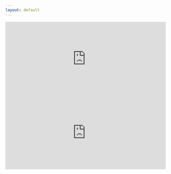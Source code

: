 ```yaml
---
layout: default
---
```


<iframe 
  src="https://open.spotify.com/embed/show/7Ewd7bSxDH4dbvkfT6YCt2?utm_source=generator" 
  width="100%" 
  height="232" 
  frameBorder="0" 
  allowfullscreen="" 
  allow="autoplay; clipboard-write; encrypted-media; fullscreen; picture-in-picture"
></iframe>

<iframe 
  src="https://open.spotify.com/embed/show/1dX36qipnRNBGu1MYpvHcA?utm_source=generator" 
  width="100%" 
  height="232" 
  frameBorder="0" 
  allowfullscreen="" 
  allow="autoplay; clipboard-write; encrypted-media; fullscreen; picture-in-picture"
></iframe>
        
